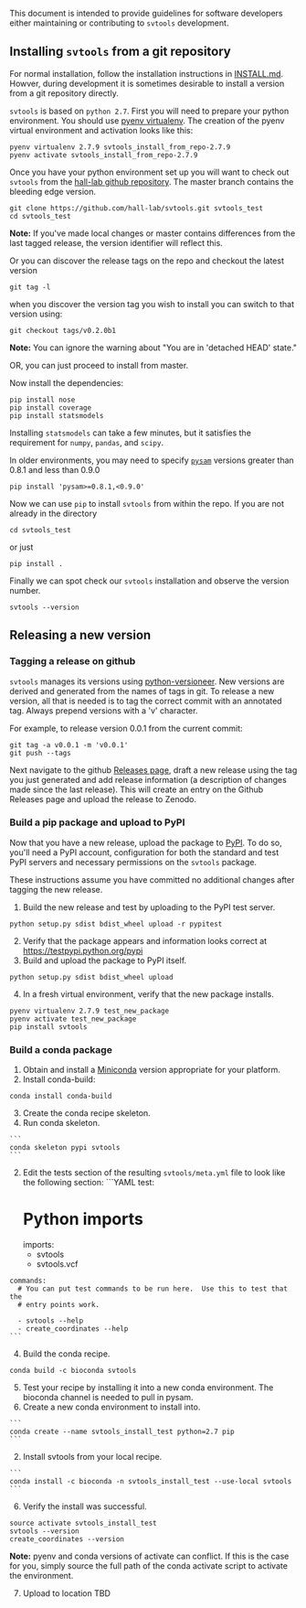 This document is intended to provide guidelines for software developers either maintaining or 
contributing to `svtools` development.

## Installing `svtools` from a git repository
For normal installation, follow the installation instructions in [INSTALL.md](INSTALL.md). Howver, during development it is sometimes desirable to install a version from a git repository directly.

`svtools` is based on `python 2.7`.  First you will need to prepare your python environment.  You should use [pyenv virtualenv][4].
The creation of the pyenv virtual environment and activation looks like this:

    pyenv virtualenv 2.7.9 svtools_install_from_repo-2.7.9
    pyenv activate svtools_install_from_repo-2.7.9

Once you have your python environment set up you will want to check out `svtools` from the [hall-lab github repository][5].  The master branch contains the bleeding edge version.

    git clone https://github.com/hall-lab/svtools.git svtools_test
    cd svtools_test

**Note:** If you've made local changes or master contains differences from the last tagged release, the version identifier will reflect this.

Or you can discover the release tags on the repo and checkout the latest version

    git tag -l

when you discover the version tag you wish to install you can switch to that version using:

    git checkout tags/v0.2.0b1


**Note:** You can ignore the warning about "You are in 'detached HEAD' state."

OR, you can just proceed to install from master.

Now install the dependencies:

    pip install nose
    pip install coverage
    pip install statsmodels

Installing `statsmodels` can take a few minutes, but it satisfies the requirement for `numpy`, `pandas`, and `scipy`.

In older environments, you may need to specify [`pysam`][10] versions greater than 0.8.1 and less than 0.9.0

    pip install 'pysam>=0.8.1,<0.9.0'

Now we can use `pip` to install `svtools` from within the repo. If you are not already in the directory

    cd svtools_test

or just

    pip install .

Finally we can spot check our `svtools` installation and observe the version number.

    svtools --version

## Releasing a new version

### Tagging a release on github
`svtools` manages its versions using [python-versioneer](https://github.com/warner/python-versioneer). 
New versions are derived and generated from the names of tags in git. To release a new version, all 
that is needed is to tag the correct commit with an annotated tag. Always prepend versions with a 
'v' character.

For example, to release version 0.0.1 from the current commit:
```
git tag -a v0.0.1 -m 'v0.0.1'
git push --tags
```

Next navigate to the github [Releases page](https://github.com/hall-lab/svtools/releases), draft a new 
release using the tag you just generated and add release information (a description of changes made since the last release). This will create an entry on the Github Releases page and upload the release to Zenodo.

### Build a pip package and upload to PyPI
Now that you have a new release, upload the package to [PyPI](https://pypi.python.org/pypi). To do so, you'll need a PyPI account, configuration for both the standard and test PyPI servers and necessary permissions on the `svtools` package. 

These instructions assume you have committed no additional changes after tagging the new release.

1. Build the new release and test by uploading to the PyPI test server.
  
  ```
  python setup.py sdist bdist_wheel upload -r pypitest
  ```
2. Verify that the package appears and information looks correct at https://testpypi.python.org/pypi
3. Build and upload the package to PyPI itself.
  
  ```
  python setup.py sdist bdist_wheel upload
  ```
4. In a fresh virtual environment, verify that the new package installs.
  
  ```
  pyenv virtualenv 2.7.9 test_new_package
  pyenv activate test_new_package
  pip install svtools
  ```

### Build a conda package
1. Obtain and install a [Miniconda](http://conda.pydata.org/miniconda.html) version appropriate for your platform.
2. Install conda-build:
  
  ```
  conda install conda-build
  ```
3. Create the conda recipe skeleton.
  1. Run conda skeleton.
  
    ```
    conda skeleton pypi svtools
    ```
  2. Edit the tests section of the resulting `svtools/meta.yml` file to look like the following section:
    ```YAML
    test:
      # Python imports
      imports:
      - svtools
      - svtools.vcf
      
    commands:
      # You can put test commands to be run here.  Use this to test that the
      # entry points work.
    
      - svtools --help
      - create_coordinates --help
    ```
4. Build the conda recipe.

  ```
  conda build -c bioconda svtools
  ```
5. Test your recipe by installing it into a new conda environment. The bioconda channel is needed to pull in pysam.
  1. Create a new conda environment to install into.
    
    ```
    conda create --name svtools_install_test python=2.7 pip
    ```
  2. Install svtools from your local recipe.
    
    ```
    conda install -c bioconda -n svtools_install_test --use-local svtools
    ```

6. Verify the install was successful.
 
  ```
  source activate svtools_install_test
  svtools --version
  create_coordinates --version
  ```
  **Note:** pyenv and conda versions of activate can conflict. If this is the case for you, simply source the full path of the conda activate script to activate the environment.

7. Upload to location TBD

[1]: http://conda.pydata.org/docs/
[2]: https://pypi.python.org/pypi/pip/
[3]: https://pypi.python.org/pypi
[4]: https://github.com/yyuu/pyenv-virtualenv
[5]: https://github.com/hall-lab/svtools
[6]: https://github.com/hall-lab/svtools/releases
[7]: https://xkcd.com/1168/
[8]: https://github.com/warner/python-versioneer
[9]: https://github.com/hall-lab/svtools/releases
[10]: https://github.com/pysam-developers/pysam

